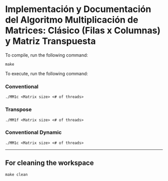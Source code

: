 # Implementación y Documentación del Algoritmo Multiplicación de Matrices: Clásico (Filas x Columnas) y Matriz Transpuesta

To compile, run the following command:

``` console
make
```

To execute, run the following command:

### Conventional

``` console
./MM1c <Matrix size> <# of threads>
```

### Transpose

``` console
./MM1f <Matrix size> <# of threads>
```

### Conventional Dynamic

``` console
./MM1c <Matrix size> <# of threads>
```

---

## For cleaning the workspace

``` console
make clean
```

